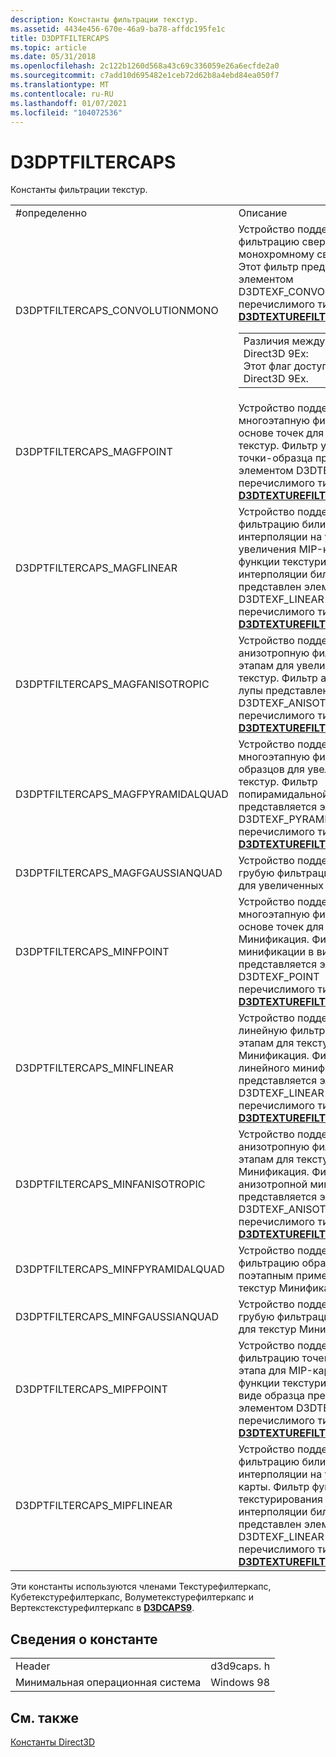 ```yaml
---
description: Константы фильтрации текстур.
ms.assetid: 4434e456-670e-46a9-ba78-affdc195fe1c
title: D3DPTFILTERCAPS
ms.topic: article
ms.date: 05/31/2018
ms.openlocfilehash: 2c122b1260d568a43c69c336059e26a6ecfde2a0
ms.sourcegitcommit: c7add10d695482e1ceb72d62b8a4ebd84ea050f7
ms.translationtype: MT
ms.contentlocale: ru-RU
ms.lasthandoff: 01/07/2021
ms.locfileid: "104072536"
---
```

# <a name="d3dptfiltercaps"></a>D3DPTFILTERCAPS

Константы фильтрации текстур.



<table>
<colgroup>
<col style="width: 50%" />
<col style="width: 50%" />
</colgroup>
<tbody>
<tr class="odd">
<td>#определенно</td>
<td>Описание</td>
</tr>
<tr class="even">
<td>D3DPTFILTERCAPS_CONVOLUTIONMONO</td>
<td>Устройство поддерживает фильтрацию свертки по монохромному свертыванию. Этот фильтр представлен элементом D3DTEXF_CONVOLUTIONMONO перечислимого типа <a href="/windows/desktop/direct3d9/d3dtexturefiltertype"><strong>D3DTEXTUREFILTERTYPE</strong></a> . 
<table>
<tbody>
<tr class="odd">
<td>Различия между Direct3D 9 и Direct3D 9Ex:<br/> Этот флаг доступен только в Direct3D 9Ex.<br/></td>
</tr>
</tbody>
</table>

<p> </p></td>
</tr>
<tr class="odd">
<td>D3DPTFILTERCAPS_MAGFPOINT</td>
<td>Устройство поддерживает многоэтапную фильтрацию на основе точек для увеличения текстур. Фильтр увеличения точки-образца представлен элементом D3DTEXF_POINT перечислимого типа <a href="/windows/desktop/direct3d9/d3dtexturefiltertype"><strong>D3DTEXTUREFILTERTYPE</strong></a> .</td>
</tr>
<tr class="even">
<td>D3DPTFILTERCAPS_MAGFLINEAR</td>
<td>Устройство поддерживает фильтрацию билинейной интерполяции на уровне для увеличения MIP-карты. Фильтр функции текстурирования интерполяции билинейной представлен элементом D3DTEXF_LINEAR перечислимого типа <a href="/windows/desktop/direct3d9/d3dtexturefiltertype"><strong>D3DTEXTUREFILTERTYPE</strong></a> .</td>
</tr>
<tr class="odd">
<td>D3DPTFILTERCAPS_MAGFANISOTROPIC</td>
<td>Устройство поддерживает анизотропную фильтрацию по этапам для увеличения текстур. Фильтр анизотропной лупы представлен элементом D3DTEXF_ANISOTROPIC перечислимого типа <a href="/windows/desktop/direct3d9/d3dtexturefiltertype"><strong>D3DTEXTUREFILTERTYPE</strong></a> .</td>
</tr>
<tr class="even">
<td>D3DPTFILTERCAPS_MAGFPYRAMIDALQUAD</td>
<td>Устройство поддерживает многоэтапную фильтрацию образцов для увеличения текстур. Фильтр попирамидальной лупы представляется элементом D3DTEXF_PYRAMIDALQUAD перечислимого типа <a href="/windows/desktop/direct3d9/d3dtexturefiltertype"><strong>D3DTEXTUREFILTERTYPE</strong></a> .</td>
</tr>
<tr class="odd">
<td>D3DPTFILTERCAPS_MAGFGAUSSIANQUAD</td>
<td>Устройство поддерживает грубую фильтрацию по Гауссу для увеличенных текстур.</td>
</tr>
<tr class="even">
<td>D3DPTFILTERCAPS_MINFPOINT</td>
<td>Устройство поддерживает многоэтапную фильтрацию на основе точек для текстур Минификация. Фильтр минификации в виде образца представляется элементом D3DTEXF_POINT перечислимого типа <a href="/windows/desktop/direct3d9/d3dtexturefiltertype"><strong>D3DTEXTUREFILTERTYPE</strong></a> .</td>
</tr>
<tr class="odd">
<td>D3DPTFILTERCAPS_MINFLINEAR</td>
<td>Устройство поддерживает линейную фильтрацию по этапам для текстур Минификация. Фильтр линейного минификации представляется элементом D3DTEXF_LINEAR перечислимого типа <a href="/windows/desktop/direct3d9/d3dtexturefiltertype"><strong>D3DTEXTUREFILTERTYPE</strong></a> .</td>
</tr>
<tr class="even">
<td>D3DPTFILTERCAPS_MINFANISOTROPIC</td>
<td>Устройство поддерживает анизотропную фильтрацию по этапам для текстур Минификация. Фильтр анизотропной минификации представляется элементом D3DTEXF_ANISOTROPIC перечислимого типа <a href="/windows/desktop/direct3d9/d3dtexturefiltertype"><strong>D3DTEXTUREFILTERTYPE</strong></a> .</td>
</tr>
<tr class="odd">
<td>D3DPTFILTERCAPS_MINFPYRAMIDALQUAD</td>
<td>Устройство поддерживает фильтрацию образцов с поэтапным примером для текстур Минификация.</td>
</tr>
<tr class="even">
<td>D3DPTFILTERCAPS_MINFGAUSSIANQUAD</td>
<td>Устройство поддерживает грубую фильтрацию по Гауссу для текстур Минификация.</td>
</tr>
<tr class="odd">
<td>D3DPTFILTERCAPS_MIPFPOINT</td>
<td>Устройство поддерживает фильтрацию точек на уровне этапа для MIP-карты. Фильтр функции текстурирования в виде образца представляется элементом D3DTEXF_POINT перечислимого типа <a href="/windows/desktop/direct3d9/d3dtexturefiltertype"><strong>D3DTEXTUREFILTERTYPE</strong></a> .</td>
</tr>
<tr class="even">
<td>D3DPTFILTERCAPS_MIPFLINEAR</td>
<td>Устройство поддерживает фильтрацию билинейной интерполяции на уровне MIP-карты. Фильтр функции текстурирования интерполяции билинейной представлен элементом D3DTEXF_LINEAR перечислимого типа <a href="/windows/desktop/direct3d9/d3dtexturefiltertype"><strong>D3DTEXTUREFILTERTYPE</strong></a> .</td>
</tr>
</tbody>
</table>



 

Эти константы используются членами Текстурефилтеркапс, Кубетекстурефилтеркапс, Волуметекстурефилтеркапс и Вертекстекстурефилтеркапс в [**D3DCAPS9**](/windows/desktop/api/D3D9Caps/ns-d3d9caps-d3dcaps9).

## <a name="constant-information"></a>Сведения о константе



|                          |            |
|--------------------------|------------|
| Header                   | d3d9caps. h |
| Минимальная операционная система | Windows 98 |



 

## <a name="related-topics"></a>См. также

<dl> <dt>

[Константы Direct3D](dx9-graphics-reference-d3d-constants.md)
</dt> </dl>

 

 
